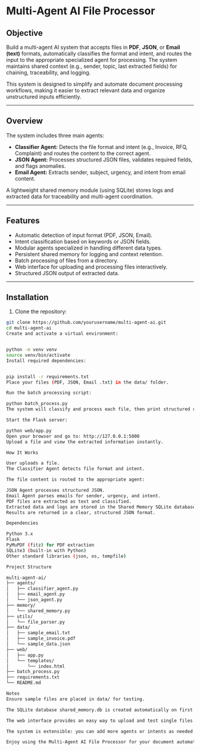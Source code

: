 # Multi-Agent AI File Processor

## Objective

Build a multi-agent AI system that accepts files in **PDF**, **JSON**, or **Email (text)** formats, automatically classifies the format and intent, and routes the input to the appropriate specialized agent for processing. The system maintains shared context (e.g., sender, topic, last extracted fields) for chaining, traceability, and logging.

This system is designed to simplify and automate document processing workflows, making it easier to extract relevant data and organize unstructured inputs efficiently.

---

## Overview

The system includes three main agents:

- **Classifier Agent:** Detects the file format and intent (e.g., Invoice, RFQ, Complaint) and routes the content to the correct agent.
- **JSON Agent:** Processes structured JSON files, validates required fields, and flags anomalies.
- **Email Agent:** Extracts sender, subject, urgency, and intent from email content.

A lightweight shared memory module (using SQLite) stores logs and extracted data for traceability and multi-agent coordination.

---

## Features

- Automatic detection of input format (PDF, JSON, Email).
- Intent classification based on keywords or JSON fields.
- Modular agents specialized in handling different data types.
- Persistent shared memory for logging and context retention.
- Batch processing of files from a directory.
- Web interface for uploading and processing files interactively.
- Structured JSON output of extracted data.

---

## Installation

1. Clone the repository:

```bash
git clone https://github.com/yourusername/multi-agent-ai.git
cd multi-agent-ai
Create and activate a virtual environment:


python -m venv venv
source venv/bin/activate    
Install required dependencies:


pip install -r requirements.txt
Place your files (PDF, JSON, Email .txt) in the data/ folder.

Run the batch processing script:

python batch_process.py
The system will classify and process each file, then print structured results to the console.

Start the Flask server:

python web/app.py
Open your browser and go to: http://127.0.0.1:5000
Upload a file and view the extracted information instantly.

How It Works

User uploads a file.
The Classifier Agent detects file format and intent.

The file content is routed to the appropriate agent:

JSON Agent processes structured JSON.
Email Agent parses emails for sender, urgency, and intent.
PDF files are extracted as text and classified.
Extracted data and logs are stored in the Shared Memory SQLite database.
Results are returned in a clear, structured JSON format.

Dependencies

Python 3.x
Flask
PyMuPDF (fitz) for PDF extraction
SQLite3 (built-in with Python)
Other standard libraries (json, os, tempfile)

Project Structure

multi-agent-ai/
├── agents/
│   ├── classifier_agent.py
│   ├── email_agent.py
│   └── json_agent.py
├── memory/
│   └── shared_memory.py
├── utils/
│   └── file_parser.py
├── data/
│   ├── sample_email.txt
│   ├── sample_invoice.pdf
│   └── sample_data.json
├── web/
│   ├── app.py
│   └── templates/
│       └── index.html
├── batch_process.py
├── requirements.txt
└── README.md

Notes
Ensure sample files are placed in data/ for testing.

The SQLite database shared_memory.db is created automatically on first run.

The web interface provides an easy way to upload and test single files interactively.

The system is extensible: you can add more agents or intents as needed.

Enjoy using the Multi-Agent AI File Processor for your document automation needs!